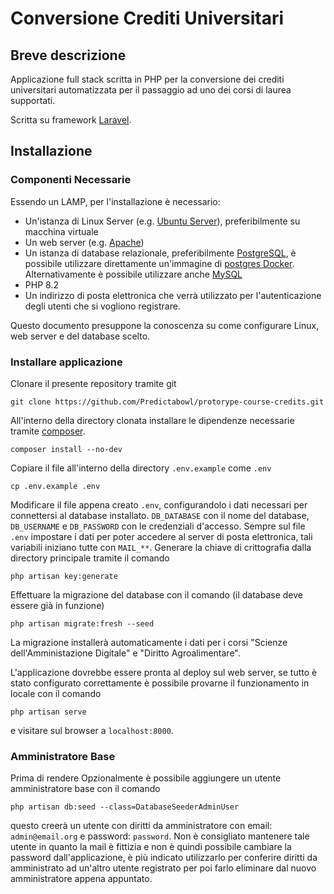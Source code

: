 # Conversione Crediti Universitari
## Breve descrizione
Applicazione full stack scritta in PHP per la conversione dei crediti universitari automatizzata per il passaggio ad uno dei corsi di laurea supportati.

Scritta su framework <a href="https://laravel.com/">Laravel</a>.

## Installazione

### Componenti Necessarie
Essendo un LAMP, per l'installazione è necessario:
- Un'istanza di Linux Server (e.g. <a href="https://ubuntu.com/server">Ubuntu Server</a>), preferibilmente su macchina virtuale
- Un web server (e.g. <a  href="https://httpd.apache.org/">Apache</a>)
- Un istanza di database relazionale, preferibilmente <a href="https://www.postgresql.org/">PostgreSQL</a>, è possibile utilizzare direttamente un'immagine di <a href="https://hub.docker.com/_/postgres/">postgres Docker</a>. Alternativamente è possibile utilizzare anche <a href="https://www.mysql.com/">MySQL</a>
- PHP 8.2
- Un indirizzo di posta elettronica che verrà utilizzato per l'autenticazione degli utenti che si vogliono registrare.

Questo documento presuppone la conoscenza su come configurare Linux, web server e del database scelto.

### Installare applicazione
Clonare il presente repository tramite git
```
git clone https://github.com/Predictabowl/protorype-course-credits.git
```
All'interno della directory clonata installare le dipendenze necessarie tramite <a href="https://getcomposer.org/">composer</a>.
```
composer install --no-dev
```
Copiare il file all'interno della directory ``.env.example`` come ``.env``
```
cp .env.example .env
```
Modificare il file appena creato  ``.env``, configurandolo i dati necessari per connettersi al database installato. ``DB_DATABASE`` con il nome del database, ``DB_USERNAME`` e ``DB_PASSWORD`` con le credenziali d'accesso.
Sempre sul file ``.env`` impostare i dati per poter accedere al server di posta elettronica, tali variabili iniziano tutte con ``MAIL_**``.
Generare la chiave di crittografia dalla directory principale tramite il comando
```
php artisan key:generate
```
Effettuare la migrazione del database con il comando (il database deve essere già in funzione)
```
php artisan migrate:fresh --seed
```
La migrazione installerà automaticamente i dati per i corsi "Scienze dell'Amministazione Digitale" e "Diritto Agroalimentare".

L'applicazione dovrebbe essere pronta al deploy sul web server, se tutto è stato configurato correttamente è possibile provarne il funzionamento in locale con il comando
```
php artisan serve
```
e visitare sul browser a `localhost:8000`.

### Amministratore Base
Prima di rendere Opzionalmente è possibile aggiungere un utente amministratore base con il comando
```
php artisan db:seed --class=DatabaseSeederAdminUser
```
questo creerà un utente con diritti da amministratore con email: `admin@email.org` e password: `password`. Non è consigliato mantenere tale utente in quanto la mail è fittizia e non è quindi possibile cambiare la password dall'applicazione, è più indicato utilizzarlo per conferire diritti da amministrato ad un'altro utente registrato per poi farlo eliminare dal nuovo amministratore appena appuntato.
